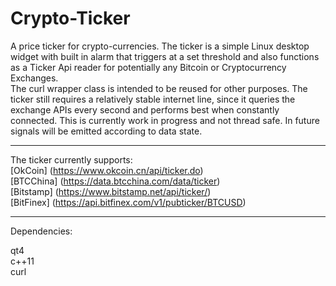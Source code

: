 # Crypto-Ticker
A price ticker for crypto-currencies.
The ticker is a simple Linux desktop widget with built in alarm that triggers at a set threshold and also functions as a Ticker Api reader for potentially any Bitcoin or Cryptocurrency Exchanges.  
The curl wrapper class is intended to be reused for other purposes. 
The ticker still requires a relatively stable internet line, since it queries the exchange APIs every second and performs best when constantly connected.
This is currently work in progress and not thread safe. In future signals will be emitted according to data state.
___

The ticker currently supports:  
[OkCoin] (https://www.okcoin.cn/api/ticker.do)  
[BTCChina] (https://data.btcchina.com/data/ticker)  
[Bitstamp] (https://www.bitstamp.net/api/ticker/)   
[BitFinex] (https://api.bitfinex.com/v1/pubticker/BTCUSD)   

___

Dependencies:

qt4  
c++11  
curl  
